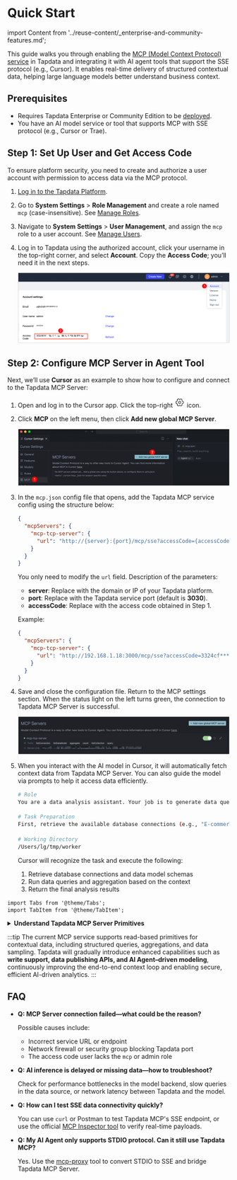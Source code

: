 # Quick Start

import Content from '../reuse-content/_enterprise-and-community-features.md';

<Content />

This guide walks you through enabling the [MCP (Model Context Protocol) service](introduction.md) in Tapdata and integrating it with AI agent tools that support the SSE protocol (e.g., Cursor). It enables real-time delivery of structured contextual data, helping large language models better understand business context.

## Prerequisites

- Requires Tapdata Enterprise or Community Edition to be [deployed](../getting-started/install.md).
- You have an AI model service or tool that supports MCP with SSE protocol (e.g., Cursor or Trae).

## Step 1: Set Up User and Get Access Code

To ensure platform security, you need to create and authorize a user account with permission to access data via the MCP protocol.

1. [Log in to the Tapdata Platform](../user-guide/log-in.md).

2. Go to **System Settings** > **Role Management** and create a role named `mcp` (case-insensitive). See [Manage Roles](../user-guide/manage-system/manage-role.md).

3. Navigate to **System Settings** > **User Management**, and assign the `mcp` role to a user account. See [Manage Users](../user-guide/manage-system/manage-user.md).

4. Log in to Tapdata using the authorized account, click your username in the top-right corner, and select **Account**. Copy the **Access Code**; you’ll need it in the next steps.

   ![Obtain Access Code](../images/obtain_enterprise_ak.png)

## Step 2: Configure MCP Server in Agent Tool

Next, we’ll use **Cursor** as an example to show how to configure and connect to the Tapdata MCP Server:

1. Open and log in to the Cursor app. Click the top-right ![Settings](../images/setting.png) icon.

2. Click **MCP** on the left menu, then click **Add new global MCP Server**.

   ![Add MCP Server](../images/add_mcp_server.png)

3. In the `mcp.json` config file that opens, add the Tapdata MCP service config using the structure below:

   ```json
   {
     "mcpServers": {
       "mcp-tcp-server": {
         "url": "http://{server}:{port}/mcp/sse?accessCode={accessCode}"
       }
     }
   }
   ```

   You only need to modify the `url` field. Description of the parameters:

   - **server**: Replace with the domain or IP of your Tapdata platform.
   - **port**: Replace with the Tapdata service port (default is **3030**).
   - **accessCode**: Replace with the access code obtained in Step 1.

   Example:

   ```json
   {
     "mcpServers": {
       "mcp-tcp-server": {
         "url": "http://192.168.1.18:3000/mcp/sse?accessCode=3324cf************"
       }
     }
   }
   ```

4. Save and close the configuration file. Return to the MCP settings section. When the status light on the left turns green, the connection to Tapdata MCP Server is successful.

   ![MCP Connection Ready](../images/mcp_connection_ready.png)

5. When you interact with the AI model in Cursor, it will automatically fetch context data from Tapdata MCP Server. You can also guide the model via prompts to help it access data efficiently.

   ```bash
   # Role
   You are a data analysis assistant. Your job is to generate data queries based on user intent and present the results.
   
   # Task Preparation
   First, retrieve the available database connections (e.g., "E-commerce Materialized View"), then query the schema to understand the data model.
   
   # Working Directory
   /Users/lg/tmp/worker
   ```

   Cursor will recognize the task and execute the following:

   1. Retrieve database connections and data model schemas
   2. Run data queries and aggregation based on the context
   3. Return the final analysis results



```mdx-code-block
import Tabs from '@theme/Tabs';
import TabItem from '@theme/TabItem';
```

<details>
<summary><b>Understand Tapdata MCP Server Primitives</b></summary>

Tapdata MCP Server is built on three core primitives: **Prompts**, **Resources**, and **Tools**. These form the foundation for AI models to interact with data systems—allowing them to discover available resources, select appropriate operations, and use prompt templates to retrieve structured context for accurate and efficient reasoning.

```mdx-code-block
<Tabs className="unique-tabs">
<TabItem value="Prompts" default>
```

**Prompts** are task-specific natural language templates that guide AI models to understand intent, plan execution steps, and generate high-quality responses. Well-crafted prompts significantly improve accuracy and task completion.

</TabItem>
<TabItem value="Resources">

**Resources** define the data the AI model can access, including database connections and models, helping the model understand data structure and context.

| Primitive           | Description                                                  |
| ------------------- | ------------------------------------------------------------ |
| **Data Connection** | Represents database connections in MCP Server. Business tags can be added to describe purpose. |
| **Data Model**      | Represents schema definitions under a connection, including collection names, fields, and types, helping the model understand data organization. |

</TabItem>

<TabItem value="Tools">

Tools are callable functions or commands the model can use to interact with structured data—such as queries, aggregations, and sampling.
These tools are automatically discovered and made available through MCP without additional configuration.

| Tool Name        | Function Description                                  |
| ---------------- | ----------------------------------------------------- |
| `listConnection` | Lists all database connections and their tags         |
| `listDataModel`  | Retrieves all data models under a connection          |
| `sampleData`     | Samples up to 100 records from a model                |
| `query`          | Executes a MongoDB query                              |
| `aggregate`      | Performs MongoDB aggregation                          |
| `count`          | Returns the total number of documents in a collection |
| `listCollection` | Lists all collections in a MongoDB database           |

</TabItem>

</Tabs>

</details>

:::tip
The current MCP service supports read-based primitives for contextual data, including structured queries, aggregations, and data sampling.
Tapdata will gradually introduce enhanced capabilities such as **write support, data publishing APIs, and AI Agent–driven modeling**, continuously improving the end-to-end context loop and enabling secure, efficient AI-driven analytics.
:::

## FAQ

- **Q: MCP Server connection failed—what could be the reason?**

  Possible causes include:

  - Incorrect service URL or endpoint
  - Network firewall or security group blocking Tapdata port
  - The access code user lacks the `mcp` or admin role

- **Q: AI inference is delayed or missing data—how to troubleshoot?**

  Check for performance bottlenecks in the model backend, slow queries in the data source, or network latency between Tapdata and the model.

- **Q: How can I test SSE data connectivity quickly?**

  You can use `curl` or Postman to test Tapdata MCP's SSE endpoint, or use the official [MCP Inspector tool](https://modelcontextprotocol.io/docs/tools/inspector) to verify real-time payloads.

- **Q: My AI Agent only supports STDIO protocol. Can it still use Tapdata MCP?**

  Yes. Use the [mcp-proxy](https://github.com/sparfenyuk/mcp-proxy) tool to convert STDIO to SSE and bridge Tapdata MCP Server.
